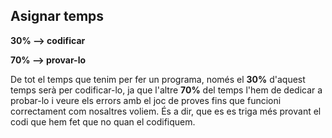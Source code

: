 ## **Asignar temps**

**30% --> codificar**

**70% --> provar-lo**

De tot el temps que tenim per fer un programa, només el **30%** d'aquest temps serà per codificar-lo, ja que l'altre **70%** del temps l'hem de dedicar a probar-lo i veure els errors amb el joc de proves fins que funcioni correctament com nosaltres voliem. És a dir, que es es triga més provant el codi que hem fet que no quan el codifiquem.
